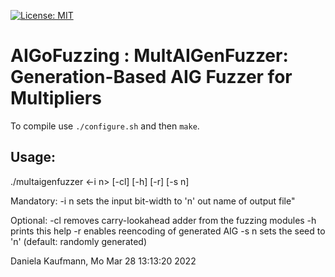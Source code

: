 [![License: MIT](https://img.shields.io/badge/License-MIT-yellow.svg)](https://opensource.org/licenses/MIT)

AIGoFuzzing : MultAIGenFuzzer: Generation-Based AIG Fuzzer for Multipliers
=================================================

To compile use `./configure.sh` and then `make`.

Usage:
----------------------------------

   ./multaigenfuzzer  <-i n> <out>  [-cl] [-h] [-r] [-s n]

Mandatory:
  -i n    sets the input bit-width to 'n'
  out     name of output file"

Optional:
  -cl     removes carry-lookahead adder from the fuzzing modules
  -h      prints this help
  -r      enables reencoding of generated AIG
  -s n    sets the seed to 'n' (default: randomly generated)


Daniela Kaufmann,
Mo Mar 28 13:13:20 2022
